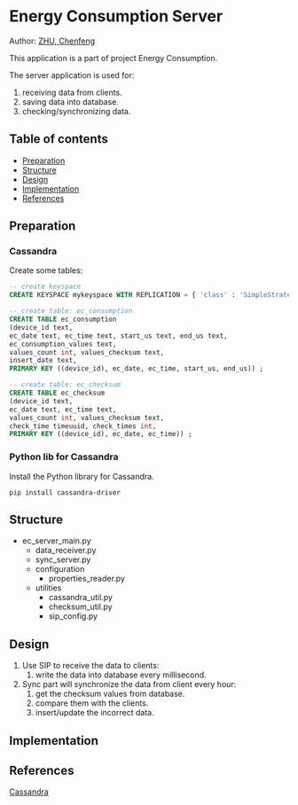 Energy Consumption Server
=========================

Author: [ZHU, Chenfeng](http://about.me/zhuchenfeng)

This application is a part of project Energy Consumption.

The server application is used for:

1. receiving data from clients.
2. saving data into database.
3. checking/synchronizing data.

Table of contents
-----------------

  * [Preparation](#preparation)
  * [Structure](#structure)
  * [Design](#design)
  * [Implementation](#implementation)
  * [References](#references)

## Preparation

### Cassandra

Create some tables:

``` sql
-- create keyspace
CREATE KEYSPACE mykeyspace WITH REPLICATION = { 'class' : 'SimpleStrategy', 'replication_factor' : 1};

-- create table: ec_consumption
CREATE TABLE ec_consumption 
(device_id text, 
ec_date text, ec_time text, start_us text, end_us text, 
ec_consumption_values text, 
values_count int, values_checksum text, 
insert_date text, 
PRIMARY KEY ((device_id), ec_date, ec_time, start_us, end_us)) ;

-- create table: ec_checksum
CREATE TABLE ec_checksum 
(device_id text, 
ec_date text, ec_time text, 
values_count int, values_checksum text, 
check_time timeuuid, check_times int, 
PRIMARY KEY ((device_id), ec_date, ec_time)) ;
```

### Python lib for Cassandra

Install the Python library for Cassandra.

``` shell
pip install cassandra-driver
```

## Structure

* ec_server_main.py
	* data_receiver.py
	* sync_server.py
	* configuration
		* properties_reader.py
	* utilities
		* cassandra_util.py
		* checksum_util.py
		* sip_config.py

## Design

1. Use SIP to receive the data to clients:
	1. write the data into database every millisecond.
2. Sync part will synchronize the data from client every hour:
	1. get the checksum values from database.
	2. compare them with the clients.
	3. insert/update the incorrect data.

## Implementation


## References

[Cassandra](http://cassandra.apache.org/)
